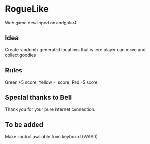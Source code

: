 # RogueLike

Web game developed on andgular4


## Idea

Create randomly generated locations that where player can move and collect goodies

## Rules

Green +5 score;
Yellow -1 score;
Red -5 score;

## Special thanks to Bell

Thank you for your pure internet connection.

## To be added

Make control avaliable from keyboard (WASD)


